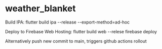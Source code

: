 # weather_blanket

Build IPA:
flutter build ipa --release --export-method=ad-hoc

Deploy to Firebase Web Hosting:
flutter build web --relese
firebase deploy

Alternatively push new commit to main, triggers github actions rollout
